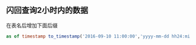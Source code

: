 ## 闪回查询2小时内的数据

在表名后增加下面后缀



```sql
as of timestamp to_timestamp('2016-09-10 11:00:00','yyyy-mm-dd hh24:mi:ss')
```

